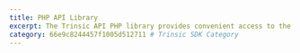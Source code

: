 ```yaml
---
title: PHP API Library
excerpt: The Trinsic API PHP library provides convenient access to the Trinsic API from applications written in PHP.
category: 66e9c8244457f1005d512711 # Trinsic SDK Category
---
```

